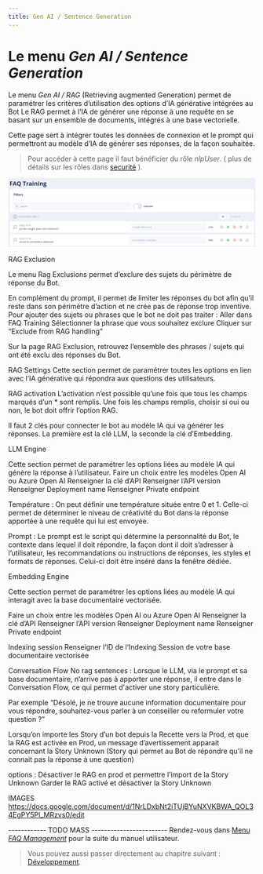```yaml
---
title: Gen AI / Sentence Generation
---
```


# Le menu _Gen AI / Sentence Generation_

Le menu _Gen AI / RAG_ (Retrieving augmented Generation) permet de paramétrer les critères d’utilisation des options d’IA générative intégrées au Bot
Le RAG permet à l’IA de générer une réponse à une requête en se basant sur un ensemble de documents, intégrés à une base vectorielle.

Cette page sert à intégrer toutes les données de connexion et le prompt qui permettront au modèle d’IA de générer ses réponses, de la façon souhaitée.





> Pour accéder à cette page il faut bénéficier du rôle _nlpUser_. ( plus de détails sur les rôles dans [securité](../../../../admin/securite.md#rôles) ).


![schéma Tock](../../../../img/ecran_faq.png "Ecran de configuration")


RAG Exclusion

Le menu Rag Exclusions permet d’exclure des sujets du périmètre de réponse du Bot.


En complément du prompt, il permet de limiter les réponses du bot afin qu’il reste dans son périmètre d’action et ne crée pas de réponse trop inventive.
Pour ajouter des sujets ou phrases que le bot ne doit pas traiter :
Aller dans FAQ Training
Sélectionner la phrase que vous souhaitez exclure
Cliquer sur “Exclude from RAG handling”

Sur la page RAG Exclusion, retrouvez l’ensemble des phrases / sujets qui ont été exclu des réponses du Bot.


RAG Settings
Cette section permet de paramétrer toutes les options en lien avec l’IA générative qui répondra aux questions des utilisateurs.

RAG activation
L’activation n’est possible qu’une fois que tous les champs marqués d’un * sont remplis.
Une fois les champs remplis, choisir si oui ou non, le bot doit offrir l’option RAG.

Il faut 2 clés pour connecter le bot au modèle IA qui va générer les réponses.
La première est la clé LLM, la seconde la clé d’Embedding.

LLM Engine

Cette section permet de paramétrer les options liées au modèle IA qui génère la réponse à l’utilisateur.
Faire un choix entre les modèles Open AI ou Azure Open AI
Renseigner la clé d’API
Renseigner l’API version
Renseigner Deployment name
Renseigner Private endpoint

Température : On peut définir une température située entre 0 et 1.
Celle-ci permet de déterminer le niveau de créativité du Bot dans la réponse apportée à une requête qui lui est envoyée.

Prompt : Le prompt est le script qui détermine la personnalité du Bot, le contexte dans lequel il doit répondre, la façon dont il doit s’adresser à l’utilisateur, les recommandations ou instructions de réponses, les styles et formats de réponses.
Celui-ci doit être inséré dans la fenêtre dédiée.


Embedding Engine

Cette section permet de paramétrer les options liées au modèle IA qui interagit avec la base documentaire vectorisée.

Faire un choix entre les modèles Open AI ou Azure Open AI
Renseigner la clé d’API
Renseigner l’API version
Renseigner Deployment name
Renseigner Private endpoint

Indexing session
Renseigner l’ID de l’Indexing Session de votre base documentaire vectorisée

Conversation Flow
No rag sentences : Lorsque le LLM, via le prompt et sa base documentaire, n’arrive pas à apporter une réponse, il entre dans le Conversation Flow, ce qui permet d'activer une story particulière.

Par exemple
“Désolé, je ne trouve aucune information documentaire pour vous répondre, souhaitez-vous parler à un conseiller ou reformuler votre question ?”


Lorsqu’on importe les Story d’un bot depuis la Recette vers la Prod, et que la RAG est activée en Prod, un message d’avertissement apparait concernant la Story Unknown (Story qui permet au Bot de répondre qu’il ne connait pas la réponse à une question)


options :
Désactiver le RAG en prod et permettre l’import de la Story Unknown
Garder le RAG activé et désactiver la Story Unknown

IMAGES
https://docs.google.com/document/d/1NrLDxbNt2iTUjBYuNXVKBWA_QOL34EgPY5Pl_MRzvs0/edit


------------ TODO MASS ------------------------
Rendez-vous dans [Menu _FAQ Management_](../faq-management) pour la suite du manuel utilisateur. 

> Vous pouvez aussi passer directement au chapitre suivant : [Développement](../../../dev/modes). 